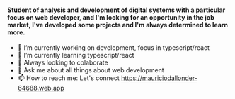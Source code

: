 


#### Student of analysis and development of digital systems with a particular focus on web developer, and I'm looking for an opportunity in the job market, I've developed some projects and I'm always determined to learn more.


- 🔭 I’m currently working on development, focus in typescript/react
- 🌱 I’m currently learning typescript/react
- 👯 Always looking to colaborate
- 💬 Ask me about all things about web development
- 📫 How to reach me: Let's connect https://mauriciodallonder-64688.web.app

